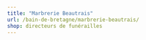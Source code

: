 ```yaml
---
title: "Marbrerie Beautrais"
url: /bain-de-bretagne/marbrerie-beautrais/
shop: directeurs de funérailles
---
```


